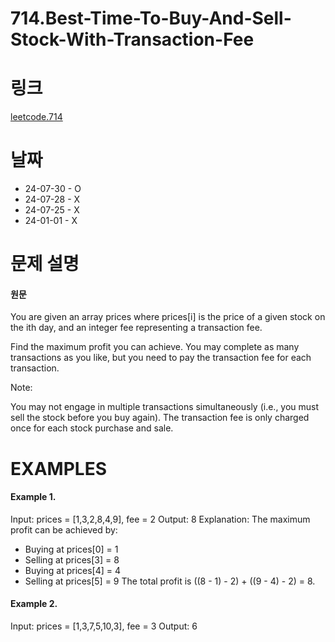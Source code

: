 # 714.Best-Time-To-Buy-And-Sell-Stock-With-Transaction-Fee

# 링크

[leetcode.714](https://leetcode.com/problems/best-time-to-buy-and-sell-stock-with-transaction-fee/?envType=study-plan-v2&envId=leetcode-75)

# 날짜

* 24-07-30 - O
* 24-07-28 - X
* 24-07-25 - X
* 24-01-01 - X

# 문제 설명

#### 원문

You are given an array prices where prices[i] is the price of a given stock on the ith day, and an integer fee representing a transaction fee.

Find the maximum profit you can achieve. You may complete as many transactions as you like, but you need to pay the transaction fee for each transaction.

Note:

You may not engage in multiple transactions simultaneously (i.e., you must sell the stock before you buy again).
The transaction fee is only charged once for each stock purchase and sale.

# EXAMPLES

#### Example 1.

Input: prices = [1,3,2,8,4,9], fee = 2
Output: 8
Explanation: The maximum profit can be achieved by:

- Buying at prices[0] = 1
- Selling at prices[3] = 8
- Buying at prices[4] = 4
- Selling at prices[5] = 9
  The total profit is ((8 - 1) - 2) + ((9 - 4) - 2) = 8.

#### Example 2.

Input: prices = [1,3,7,5,10,3], fee = 3
Output: 6
